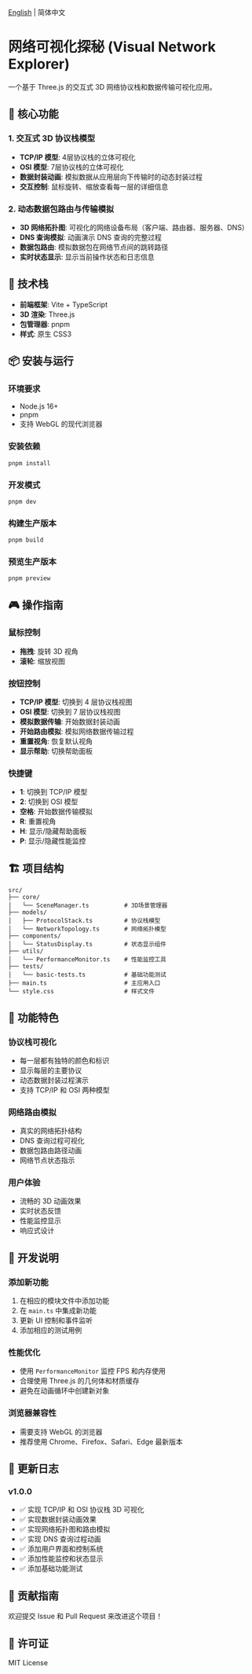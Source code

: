 [English](./README_EN.md) | 简体中文

# 网络可视化探秘 (Visual Network Explorer)

一个基于 Three.js 的交互式 3D 网络协议栈和数据传输可视化应用。

## 🌟 核心功能

### 1. 交互式 3D 协议栈模型
- **TCP/IP 模型**: 4层协议栈的立体可视化
- **OSI 模型**: 7层协议栈的立体可视化
- **数据封装动画**: 模拟数据从应用层向下传输时的动态封装过程
- **交互控制**: 鼠标旋转、缩放查看每一层的详细信息

### 2. 动态数据包路由与传输模拟
- **3D 网络拓扑图**: 可视化的网络设备布局（客户端、路由器、服务器、DNS）
- **DNS 查询模拟**: 动画演示 DNS 查询的完整过程
- **数据包路由**: 模拟数据包在网络节点间的跳转路径
- **实时状态显示**: 显示当前操作状态和日志信息

## 🚀 技术栈

- **前端框架**: Vite + TypeScript
- **3D 渲染**: Three.js
- **包管理器**: pnpm
- **样式**: 原生 CSS3

## 📦 安装与运行

### 环境要求
- Node.js 16+
- pnpm
- 支持 WebGL 的现代浏览器

### 安装依赖
```bash
pnpm install
```

### 开发模式
```bash
pnpm dev
```

### 构建生产版本
```bash
pnpm build
```

### 预览生产版本
```bash
pnpm preview
```

## 🎮 操作指南

### 鼠标控制
- **拖拽**: 旋转 3D 视角
- **滚轮**: 缩放视图

### 按钮控制
- **TCP/IP 模型**: 切换到 4 层协议栈视图
- **OSI 模型**: 切换到 7 层协议栈视图
- **模拟数据传输**: 开始数据封装动画
- **开始路由模拟**: 模拟网络数据传输过程
- **重置视角**: 恢复默认视角
- **显示帮助**: 切换帮助面板

### 快捷键
- **1**: 切换到 TCP/IP 模型
- **2**: 切换到 OSI 模型
- **空格**: 开始数据传输模拟
- **R**: 重置视角
- **H**: 显示/隐藏帮助面板
- **P**: 显示/隐藏性能监控

## 🏗️ 项目结构

```
src/
├── core/
│   └── SceneManager.ts          # 3D场景管理器
├── models/
│   ├── ProtocolStack.ts         # 协议栈模型
│   └── NetworkTopology.ts       # 网络拓扑模型
├── components/
│   └── StatusDisplay.ts         # 状态显示组件
├── utils/
│   └── PerformanceMonitor.ts    # 性能监控工具
├── tests/
│   └── basic-tests.ts           # 基础功能测试
├── main.ts                      # 主应用入口
└── style.css                    # 样式文件
```

## 🎯 功能特色

### 协议栈可视化
- 每一层都有独特的颜色和标识
- 显示每层的主要协议
- 动态数据封装过程演示
- 支持 TCP/IP 和 OSI 两种模型

### 网络路由模拟
- 真实的网络拓扑结构
- DNS 查询过程可视化
- 数据包路由路径动画
- 网络节点状态指示

### 用户体验
- 流畅的 3D 动画效果
- 实时状态反馈
- 性能监控显示
- 响应式设计

## 🔧 开发说明

### 添加新功能
1. 在相应的模块文件中添加功能
2. 在 `main.ts` 中集成新功能
3. 更新 UI 控制和事件监听
4. 添加相应的测试用例

### 性能优化
- 使用 `PerformanceMonitor` 监控 FPS 和内存使用
- 合理使用 Three.js 的几何体和材质缓存
- 避免在动画循环中创建新对象

### 浏览器兼容性
- 需要支持 WebGL 的浏览器
- 推荐使用 Chrome、Firefox、Safari、Edge 最新版本

## 📝 更新日志

### v1.0.0
- ✅ 实现 TCP/IP 和 OSI 协议栈 3D 可视化
- ✅ 实现数据封装动画效果
- ✅ 实现网络拓扑图和路由模拟
- ✅ 实现 DNS 查询过程动画
- ✅ 添加用户界面和控制系统
- ✅ 添加性能监控和状态显示
- ✅ 添加基础功能测试

## 🤝 贡献指南

欢迎提交 Issue 和 Pull Request 来改进这个项目！

## 📄 许可证

MIT License
